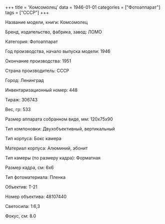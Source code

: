 +++
title = 'Комсомолец'
data = 1946-01-01
categories = ["Фотоаппарат"]
tags = ["СССР"]
+++

Название модели, книги: Комсомолец

Бренд, издательство, фабрика, завод: ЛОМО

Категория: Фотоаппарат

Год производства, начало выпуска модели: 1946

Окончание производства: 1951

Страна производитель: СССР

Город: Ленинград

Инвентаризационный номер: 448

Тираж: 306743

Вес, гр: 533

Размер аппарата  собранном виде, мм: 120х75х90

Тип компоновки: Двухобъективный, вертикальный

Тип корпуса: Бокс камера

Материал корпуса: Алюминий, эбонит

Тип камеры (по размеру кадра): Форматная

Размер кадра, см: 6х6

Тип фотоматериала: Пленка

Объектив: Т-21

Номер объектива: 48107440

Светосила: 1:6,3

Фокус, см: 8.0

